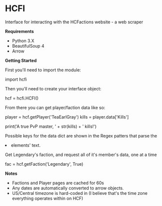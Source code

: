 # HCFI
Interface for interacting with the HCFactions website - a web scraper

**Requirements**

* Python 3.X
* BeautifulSoup 4
* Arrow

**Getting Started**

First you'll need to import the module:

  import hcfi

Then you'll need to create your interface object:

  hcf = hcfi.HCFI()

From there you can get player/faction data like so:

  player = hcf.getPlayer('TeaEarlGray')
  kills = player.data['Kills']
  
  print('A true PvP master, ' + str(kills) + ' kills!')
  
Possible keys for the data dict are shown in the Regex patters that parse the <li> elements' text.

Get Legendary's faction, and request all of it's member's data, one at a time

  fac = hcf.getFaction('Legendary', True)

**Notes**

* Factions and Player pages are cached for 60s
* Any dates are automatically converted to arrow objects.
* US/Central timezone is hard-coded in (I believe that's the time zone everything operates within on HCF)
